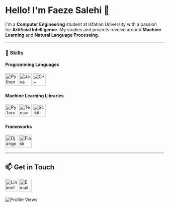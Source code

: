 # Hello! I'm Faeze Salehi 👋

I'm a **Computer Engineering** student at Isfahan University with a passion for **Artificial Intelligence**. My studies and projects revolve around **Machine Learning** and **Natural Language Processing**.

---

### 🔧 Skills

#### Programming Languages
<img src="https://img.icons8.com/color/48/000000/python.png" alt="Python" width="40"/> 
<img src="https://img.icons8.com/color/48/000000/java-coffee-cup-logo.png" alt="Java" width="40"/> 
<img src="https://img.icons8.com/color/48/000000/c-plus-plus-logo.png" alt="C++" width="40"/> 

#### Machine Learning Libraries
<img src="https://img.icons8.com/color/48/000000/pytorch.png" alt="PyTorch" width="40"/> 
<img src="https://img.icons8.com/color/48/000000/tensorflow.png" alt="TensorFlow" width="40"/> 
<img src="https://img.icons8.com/color/48/000000/scikit-learn.png" alt="Scikit-Learn" width="40"/> 

#### Frameworks
<img src="https://img.icons8.com/color/48/000000/django.png" alt="Django" width="40"/> 
<img src="https://img.icons8.com/color/48/000000/flask.png" alt="Flask" width="40"/> 

---

## 📫 Get in Touch

<a href="https://www.linkedin.com/in/faeze-salehi7"><img src="https://img.icons8.com/color/48/000000/linkedin.png" alt="LinkedIn" width="40"/></a>
<a href="mailto:fasa.pub@gmail.com"><img src="https://img.icons8.com/color/48/000000/gmail.png" alt="Email" width="40"/></a>


![Profile Views](https://komarev.com/ghpvc/?username=faz-7&color=blue)
